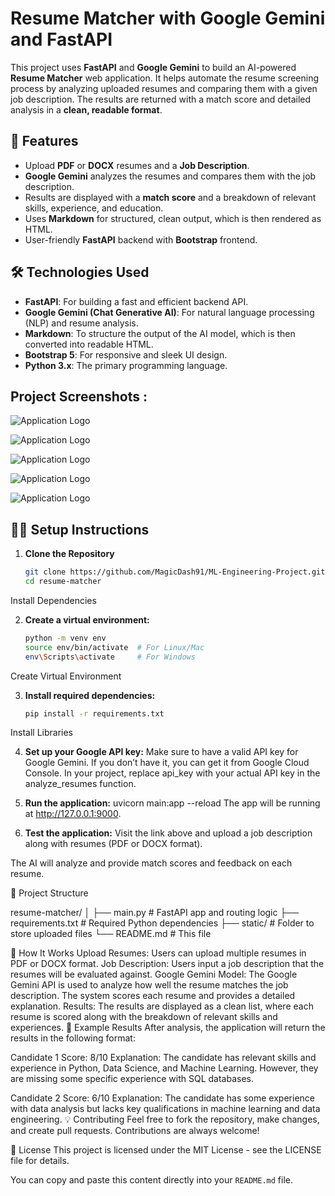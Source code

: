 # Resume Matcher with Google Gemini and FastAPI

This project uses **FastAPI** and **Google Gemini** to build an AI-powered **Resume Matcher** web application. It helps automate the resume screening process by analyzing uploaded resumes and comparing them with a given job description. The results are returned with a match score and detailed analysis in a **clean, readable format**.

## 🚀 Features
- Upload **PDF** or **DOCX** resumes and a **Job Description**.
- **Google Gemini** analyzes the resumes and compares them with the job description.
- Results are displayed with a **match score** and a breakdown of relevant skills, experience, and education.
- Uses **Markdown** for structured, clean output, which is then rendered as HTML.
- User-friendly **FastAPI** backend with **Bootstrap** frontend.

## 🛠️ Technologies Used
- **FastAPI**: For building a fast and efficient backend API.
- **Google Gemini (Chat Generative AI)**: For natural language processing (NLP) and resume analysis.
- **Markdown**: To structure the output of the AI model, which is then converted into readable HTML.
- **Bootstrap 5**: For responsive and sleek UI design.
- **Python 3.x**: The primary programming language.

## Project Screenshots :

![Application Logo](https://raw.githubusercontent.com/MagicDash91/ML-Engineering-Project/main/Resume%20Screening%20with%20AI/static/h1.JPG)

![Application Logo](https://raw.githubusercontent.com/MagicDash91/ML-Engineering-Project/main/Resume%20Screening%20with%20AI/static/h2.JPG)

![Application Logo](https://raw.githubusercontent.com/MagicDash91/ML-Engineering-Project/main/Resume%20Screening%20with%20AI/static/h3.JPG)

![Application Logo](https://raw.githubusercontent.com/MagicDash91/ML-Engineering-Project/main/Resume%20Screening%20with%20AI/static/h4.JPG)

![Application Logo](https://raw.githubusercontent.com/MagicDash91/ML-Engineering-Project/main/Resume%20Screening%20with%20AI/static/h5.JPG)

## 🧑‍💻 Setup Instructions

1. **Clone the Repository**

   ```bash
   git clone https://github.com/MagicDash91/ML-Engineering-Project.git
   cd resume-matcher
Install Dependencies

2. **Create a virtual environment:**

   ```bash
   python -m venv env
   source env/bin/activate  # For Linux/Mac
   env\Scripts\activate     # For Windows
Create Virtual Environment

3. **Install required dependencies:**
   ```bash
   pip install -r requirements.txt
Install Libraries

4. **Set up your Google API key:**
Make sure to have a valid API key for Google Gemini. If you don’t have it, you can get it from Google Cloud Console.
In your project, replace api_key with your actual API key in the analyze_resumes function.

5. **Run the application:**
uvicorn main:app --reload
The app will be running at http://127.0.0.1:9000.

6. **Test the application:**
Visit the link above and upload a job description along with resumes (PDF or DOCX format).

The AI will analyze and provide match scores and feedback on each resume.

📝 Project Structure

resume-matcher/
│
├── main.py             # FastAPI app and routing logic
├── requirements.txt    # Required Python dependencies
├── static/             # Folder to store uploaded files
└── README.md           # This file

🤖 How It Works
Upload Resumes: Users can upload multiple resumes in PDF or DOCX format.
Job Description: Users input a job description that the resumes will be evaluated against.
Google Gemini Model: The Google Gemini API is used to analyze how well the resume matches the job description. The system scores each resume and provides a detailed explanation.
Results: The results are displayed as a clean list, where each resume is scored along with the breakdown of relevant skills and experiences.
📄 Example Results
After analysis, the application will return the results in the following format:


Candidate 1
Score: 8/10
Explanation: The candidate has relevant skills and experience in Python, Data Science, and Machine Learning. However, they are missing some specific experience with SQL databases.

Candidate 2
Score: 6/10
Explanation: The candidate has some experience with data analysis but lacks key qualifications in machine learning and data engineering.
💡 Contributing
Feel free to fork the repository, make changes, and create pull requests. Contributions are always welcome!

🤝 License
This project is licensed under the MIT License - see the LICENSE file for details.



You can copy and paste this content directly into your `README.md` file.
